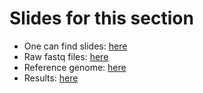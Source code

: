 # Slides for this section

- One can find slides: [here](https://docs.google.com/presentation/d/e/2PACX-1vQ3x2qwxeRxyyIwTZGkoJ68jEKn0j-gfu7zxOnKpABYaXpRMQktDruLofqGOlZAugvbrdUuxKcLaga2/pub?start=false&loop=false&delayms=3000&slide=id.p)
- Raw fastq files: [here](../raw/)
- Reference genome: [here](../ref/)
- Results: [here](../output/)
